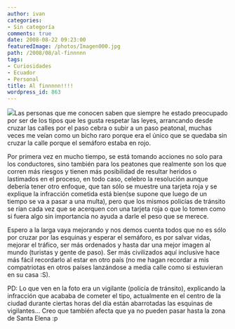 ```yaml
---
author: ivan
categories:
- Sin categoría
comments: true
date: 2008-08-22 09:23:00
featuredImage: /photos/Imagen000.jpg
path: /2008/08/al-finnnnn
tags:
- Curiosidades
- Ecuador
- Personal
title: Al finnnnn!!!!
wordpress_id: 863
---
```


[![](/photos/Imagen000.jpg)](https://4.bp.blogspot.com/_T2UWuNJg3dQ/SK5UIOA3-eI/AAAAAAAAA00/j9usEIYBQjg/s1600-h/Imagen000.jpg)Las personas que me conocen saben que siempre he estado preocupado por ser de los tipos que les gusta respetar las leyes, arrancando desde cruzar las calles por el paso cebra o subir a un paso peatonal, muchas veces me veían como un bicho raro porque era el único que se quedaba sin cruzar la calle porque el semáforo estaba en rojo.

Por primera vez en mucho tiempo, se está tomando acciones no solo para los conductores, sino también para los peatones que realmente son los que corren más riesgos y tienen más posibilidad de resultar heridos o lastimados en el proceso, en todo caso, celebro la resolución aunque debería tener otro enfoque, que tan sólo se muestre una tarjeta roja y se explique la infracción cometida está bien(se supone que luego de un tiempo se va a pasar a una multa), pero que los mismos policías de tránsito se rían cada vez que se acerquen con una tarjeta roja o que lo tomen como si fuera algo sin importancia no ayuda a darle el peso que se merece.

Espero a la larga vaya mejorando y nos demos cuenta todos que no es sólo por cruzar por las esquinas y esperar el semáforo, es por salvar vidas, mejorar el tráfico, ser más ordenados y hasta dar una mejor imagen al mundo (turistas y gente de paso). Ser más civilizados aquí inclusive hace más fácil recordarlo al estar en otro país (no me hagan recordar a mis compatriotas en otros países lanzándose a media calle como si estuvieran en su casa :S).

PD: Lo que ven en la foto era un vigilante (policía de tránsito), explicando la infracción que acababa de cometer el tipo, actualmente en el centro de la ciudad durante ciertas horas del día están abarrotadas las esquinas de vigilantes... Creo que también afecta que ya no pueden pasar hasta la zona de Santa Elena :p